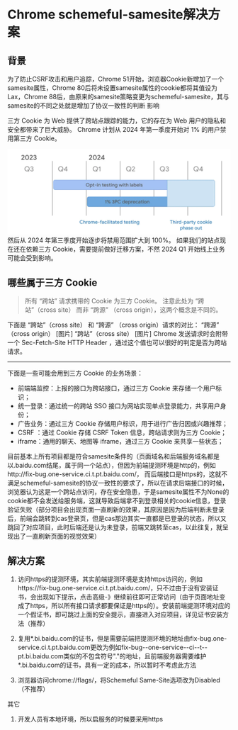 # Chrome schemeful-samesite解决方案

## 背景
为了防止CSRF攻击和用户追踪，Chrome 51开始，浏览器Cookie新增加了一个samesite属性，Chrome 80后将未设置samesite属性的cookie都将其值设为Lax，Chrome 88后，由原来的samesite策略变更为schemeful-samesite，其与samesite的不同之处就是增加了协议一致性的判断
影响

三方 Cookie 为 Web 提供了跨站点跟踪的能力，它的存在为 Web 用户的隐私和安全都带来了巨大威胁。
Chrome 计划从 2024 年第一季度开始对 1% 的用户禁用第三方 Cookie。

<img src="./assets/google.png">
然后从 2024 年第三季度开始逐步将禁用范围扩大到 100%。
如果我们的站点现在还在依赖三方 Cookie，需要提前做好迁移方案，不然 2024 Q1 开始线上业务可能会受到影响。

## 哪些属于三方 Cookie
> 所有 “跨站” 请求携带的 Cookie 为三方 Cookie。
注意此处为 “跨站”（cross site） 而非  “跨源” （cross origin），这两个概念是不同的。

下面是 “跨站”（cross site） 和  “跨源” （cross origin）请求的对比：
“跨源” （cross origin）
[图片]
“跨站”（cross site）
[图片]
Chrome 发送请求时会附带一个  Sec-Fetch-Site HTTP Header ，通过这个值也可以很好的判定是否为跨站请求。

---
下面是一些可能会用到三方 Cookie 的业务场景：
- 前端端监控：上报的接口为跨站接口，通过三方 Cookie 来存储一个用户标识；
- 统一登录：通过统一的跨站 SSO 接口为网站实现单点登录能力，共享用户身份；
- 广告业务：通过三方 Cookie 存储用户标识，用于进行广告归因或兴趣推荐；
- CSRF ：通过 Cookie 存储 CSRF Token 信息，跨站请求则为三方 Cookie；
- iframe：通用的聊天、地图等 iframe，通过三方 Cookie 来共享一些状态；

目前基本上所有项目都是符合samesite条件的（页面域名和后端服务域名都是以.baidu.com结尾，属于同一个站点），但因为前端提测环境是http的，例如http://fix-bug.one-service.ci.t.pt.baidu.com/，
而后端接口是https的，这就不满足schemeful-samesite的协议一致性的要求了，所以在请求后端接口的时候，浏览器认为这是一个跨站点访问，存在安全隐患，于是samesite属性不为None的cookie都不会发送给服务端，这就导致后端拿不到登录相关的cookie信息，登录验证失败（部分项目会出现页面一直刷新的效果，其原因是因为后端判断未登录后，前端会跳转到cas登录页，但是cas那边其实一直都是已登录的状态，所以又跳回了对应项目，此时后端还是认为未登录，前端又跳转至cas，以此往复，就呈现出了一直刷新页面的视觉效果）

## 解决方案
1. 访问https的提测环境，其实前端提测环境是支持https访问的，例如https://fix-bug.one-service.ci.t.pt.baidu.com/，只不过由于没有安装证书，会出现如下提示，点击高级-》继续前往即可正常访问（由于页面地址变成了https，所以所有接口请求都要保证是https的）。安装前端提测环境对应的一个假证书，即可跳过上面的安全提示，直接进入对应项目，详见证书安装方法（推荐）

2. 复用*.bi.baidu.com的证书，但是需要前端把提测环境的地址由fix-bug.one-service.ci.t.pt.baidu.com更改为例如fix-bug--one-service--ci--t--pt.bi.baidu.com类似的不包含符号"."的地址，且前端服务器需要维护*.bi.baidu.com的证书，具有一定的成本，所以暂时不考虑此方法
3. 浏览器访问chrome://flags/，将Schemeful Same-Site选项改为Disabled（不推荐）

其它
1. 开发人员有本地环境，所以启服务的时候要采用https
